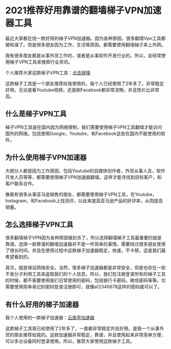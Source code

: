# 2021推荐好用靠谱的翻墙梯子VPN加速器工具 #

最近大家都在找一款好用的梯子VPN加速器。因为各种原因，很多翻墙Vpn工具都被和谐了。但是很多朋友因为工作，生活等原因，都需要使用翻墙梯子来上外网。

我有很多朋友都是从事外贸工作的，或者是从事软件开发行业的。所以，会经常使用梯子VPN工具来搜索行业资讯。

个人推荐大家这款梯子VPN工具：[点击链接](https://yunjuting.com/auth/register?code=GIPS)

这款梯子工具是一个朋友推荐给我使用的，我个人已经使用了2年多了。非常稳定好用。无论是看Youtube视频，还是刷Facebook都非常流畅，并且性价比非常高。

## 什么是梯子VPN工具 ##
梯子VPN工具是在国内因为网络限制，我们需要使用梯子VPN工具翻墙才能访问国外的网络。包括使用Google，Youtube，和Facebook这些在国内不能使用的软件。

## 为什么使用梯子VPN加速器 ##
大部分人都是因为工作原因，包括Youtube的自媒体创作者，外贸从事人员，软件开发人员等等，都需要使用梯子VPN加速器翻墙，这样才能寻找到目标客户，和客户联系合作。

像我有很多从事亚马逊销售的朋友，都需要使用梯子VPN工具，在Youtube，Instagram，和Facebook上找测评，以此来提高亚马逊产品的好评率，从而提高销量。

## 怎么选择梯子VPN工具 ##
很多翻墙梯子VPN因为各种原因被封杀了，所以选择翻墙梯子工具最重要的就是靠谱。选择一款靠谱的翻墙加速器并不是一件简单的事情，需要经过很多朋友使用了很长时间，并且在使用过程中这款梯子加速器稳定，快速，不卡顿，这是我们最希望看到的。

其次，就是保证网络安全。当然，很多梯子加速器都是非常安全，但是也存在一些不发分子利用工具来盗取我们的个人信息。所以，我们在注册登录所有的梯子工具的时候，都不需要使用我们日常使用的密码，包括银行卡密码，微信密码等等。仅需要使用简单易记的密码登录注册即可，就像a12345678这样的密码就可以了。

## 有什么好用的梯子加速器 ##
我个人使用的一款梯子加速器：[云居亭加速器](https://yunjuting.com/auth/register?code=GIPS)

这款梯子工具我已经使用了2年多了，一直都非常稳定并且好用。是我一个从事外贸的朋友推荐给我的。这款加速器非常稳定，靠谱，并且使用起来非常简单方便，可以多台设备同时登录使用。所以，推荐大家使用这款梯子工具。
